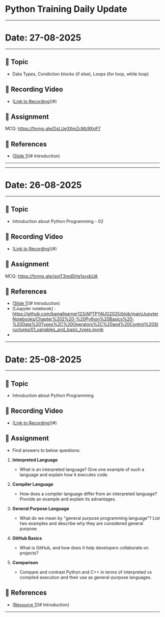 # Python Training Daily Update
---
# Date: 27-08-2025  

---

## 📘 Topic
- Data Types, Condiction blocks (if else), Loops (for loop, while loop)

## 🎥 Recording Video
- [[Link to Recording](https://drive.google.com/file/d/1IacLZ9wm-gU0XSiQZIv8tTy_vJrF44Hw/view?usp=drive_link)](#)

## 📝 Assignment
   MCQ: https://forms.gle/DsLUe3XmZcMz9XnP7

## 🔗 References
- [[Slide 1](https://drive.google.com/file/d/1K-hnuZ9bmDhtvPvQhZtB8_HswM7FNlm3/view?usp=drive_link)](# Introduction)
  
---
---
# Date: 26-08-2025  

---

## 📘 Topic
- Introduction about Python Programming - 02

## 🎥 Recording Video
- [[Link to Recording](https://drive.google.com/file/d/1N9Q5u9T8A17thJejW5Y3fxDre0fCELQS/view?usp=drive_link)](#)

## 📝 Assignment
   MCQ: https://forms.gle/ismT3md5Hg1syxbUA

## 🔗 References
- [[Slide 1](https://drive.google.com/file/d/1K-hnuZ9bmDhtvPvQhZtB8_HswM7FNlm3/view?usp=drive_link)](# Introduction)
- [[Jupyter notebook] : https://github.com/kamallearner123/APTPYAUG2025/blob/main/JupyterNotebooks/Chapter%202%20-%20Python%20Basics%20-%20Data%20Types%2C%20Operators%2C%20and%20Control%20Structures/01_variables_and_basic_types.ipynb
- 
---


# Date: 25-08-2025  

---

## 📘 Topic
- Introduction about Python Programming

## 🎥 Recording Video
- [[Link to Recording](https://drive.google.com/file/d/1xC-_Md0LcJDOLctwpmky07fu-Ajasiti/view?usp=drive_link)](#)

## 📝 Assignment
- Find answers to below questions:

1. **Interpreted Language**  
   - What is an interpreted language? Give one example of such a language and explain how it executes code.  

2. **Compiler Language**  
   - How does a compiler language differ from an interpreted language? Provide an example and explain its advantages.  

3. **General Purpose Language**  
   - What do we mean by "general purpose programming language"? List two examples and describe why they are considered general purpose.  

4. **GitHub Basics**  
   - What is GitHub, and how does it help developers collaborate on projects?  

5. **Comparison**  
   - Compare and contrast Python and C++ in terms of interpreted vs compiled execution and their use as general-purpose languages.  

## 🔗 References
- [[Resource 1](https://drive.google.com/file/d/12NzdPdGs_Rd8Z1w5A4RaU1gaQze3ldjk/view?usp=drive_link)](# Introduction)
---


